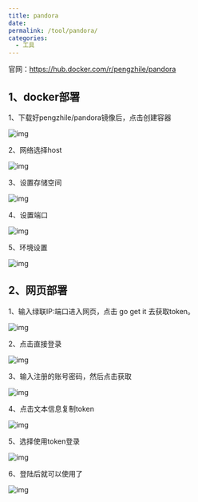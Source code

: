 ```yaml
---
title: pandora
date:
permalink: /tool/pandora/
categories:
  - 工具
---
```


官网：<https://hub.docker.com/r/pengzhile/pandora>

## 1、docker部署

1、下载好pengzhile/pandora镜像后，点击创建容器

![img](img/0101.png)

2、网络选择host

![img](img/0102.png)

3、设置存储空间

![img](img/0103.png)

4、设置端口

![img](img/0104.png)

5、环境设置

![img](img/0105.png)

## 2、网页部署

1、输入绿联IP:端口进入网页，点击 go get it 去获取token。

![img](img/0106.png)

2、点击直接登录

![img](img/0107.png)

3、输入注册的账号密码，然后点击获取

![img](img/0108.png)

4、点击文本信息复制token

![img](img/0109.png)

5、选择使用token登录

![img](img/0110.png)

6、登陆后就可以使用了

![img](img/0111.png)











